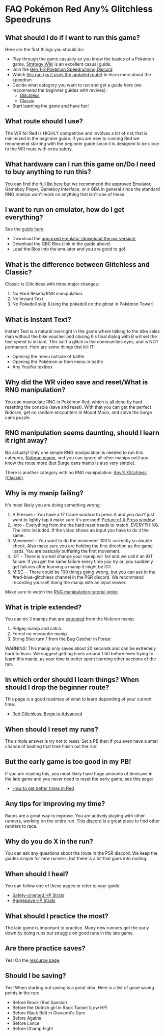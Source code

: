# FAQ Pokémon Red Any% Glitchless Speedruns

## What should I do if I want to run this game?

Here are the first things you should do:
- Play through the game casually so you know the basics of a Pokémon game. [Strategy Wiki](https://strategywiki.org/wiki/Pok%C3%A9mon_Red_and_Blue#Table_of_Contents) is an excellent casual guide.
- Join the [Gen 1-3 Pokémon Speedrunning Discord](https://www.speedrun.com/pokemon/thread/r7a65)
- Watch [this run (as it uses the updated route)](https://www.youtube.com/watch?v=GR9HKr61HJY) to learn more about the speedrun
- Decide what category you want to run and get a guide here (we recommend the beginner guides with revives):
	- [Glitchless](../)
	- [Classic](../)
- Start learning the game and have fun!

## What route should I use?

The WR for Red is HIGHLY competitive and involves a lot of risk that is minimized in the beginner guide. If you are new to running Red we recommend starting with the beginner guide since it is designed to be close to the WR route with extra safety.

## What hardware can I run this game on/Do I need to buy anything to run this?

You can find the [full list here](https://pastebin.com/1BJgj2cS) but we recommend the approved Emulator, Gameboy Player, Gameboy Interface, or a GBA in general since the standard RNG manips won't work on anything that isn't one of these.

## I want to run on emulator, how do I get everything?

See the [guide here](https://www.speedrun.com/pkmnredblue/guide/wf0la):
- Download the [approved emulator (download the psr version)](https://github.com/pokemon-speedrunning/gambatte-speedrun/releases)
- Download the GBC Bios (link in the guide above)
- Load the Bios into the emulator and you are good to go!

## What is the difference between Glitchless and Classic?

Classic is Glitchless with three major changes:
1. No Hard Resets/RNG manipulation.
2. No Instant Text
3. No Pokedoll skip (Using the pokedoll on the ghost in Pokémon Tower)

## What is Instant Text?

Instant Text is a natural oversight in the game where talking to the bike sales man without the bike voucher and closing his final dialog with B will set the text speed to instant. This isn't a glitch in the communities eyes, and is NOT permanent. Here are some things that kill IT:
- Opening the menu outside of battle
- Opening the Pokémon or Item menu in battle
- Any Yes/No textbox

## Why did the WR video save and reset/What is RNG manipulation?

You can manipulate RNG in Pokémon Red, which is all done by hard resetting the console (save and reset). With that you can get the perfect Nidoran, get no random encounters in Mount Moon, and solve the Surge cans puzzle.

## RNG manipulation seems daunting, should I learn it right away?

No actually! Only one simple RNG manipulation is needed to run this category, [Nidoran manip](nido-manip.md), and you can ignore all other manips until you know the route more (but Surge cans manip is also very simple).

There is another category with no RNG manipulation: [Any% Glitchless (Classic)](https://www.speedrun.com/pkmnredblue/guides/zuzgp).

## Why is my manip failing?

It's most likely you are doing something wrong:
1) A Presses - You have a 17 frame window to press A and you don't just want to lightly tap it make sure it's pressed! [Picture of A Press window](https://cdn.discordapp.com/attachments/425297133382533122/741663432633221161/image0.png)
2) Intro - Everything from the the hard reset needs to match. EVERYTHING. The intro included. If the video shows an input you have to do it the same.
3) Movement - You want to do the movement 100% correctly so double check. Also make sure you are holding the first direction as the game loads. You are basically buffering the first movement.
4) IGT - There is a small chance your manip will fail and we call it an IGT failure. If you get the same failure every time you try or, you suddenly get failures after learning a manip it might be IGT.
5) MISC. - There could be 100 things going wrong, but you can ask in the #red-blue-glitchless channel in the PSR discord. We recommend recording yourself doing the manip with an input viewer.

Make sure to watch the [RNG manipulation tutorial video](https://www.speedrun.com/pkmnredblue/guide/9oea2)

## What is triple extended?

You can do 3 manips that are [extended](triple-extended/) from the Nidoran manip.
1) Pidgey manip and catch.
2) Forest no encounter manip
3) String Shot turn 1 from the Bug Catcher in Forest

WARNING: This manip only saves about 20 seconds and can be extremely hard to learn. We suggest getting times around 1:50 before even trying to learn this manip, as your time is better spent learning other sections of the run.

## In which order should I learn things? When should I drop the beginner route?

This page is a good roadmap of what to learn depending of your current time:
- [Red Glitchless: Begin to Advanced](https://pastebin.com/UUpT5n27)

## When should I reset my runs?

The simple answer is try not to reset. Set a PB then if you even have a small chance of beating that time finish out the run!

## But the early game is too good in my PB!

If you are reading this, you most likely have huge amounts of timesave in the late game and you never need to reset the early game, see this page:
- [How to get better times in Red](https://pastebin.com/xLE6W0eK)

## Any tips for improving my time?

Races are a great way to improve. You are actively playing with other runners, working on the entire run. [This discord](https://discord.gg/4mAWWz6) is a great place to find other runners to race.

## Why do you do X in the run?

You can ask any questions about the route in the PSR discord. We keep the guides simple for new runners, but there is a lot that goes into routing.

## When should I heal?

You can follow one of these pages or refer to your guide:
- [Safety-oriented HP Strats](hp-strats-for-races.md)
- [Aggressive HP Strats](hp-strats.md)

## What should I practice the most?

The late game is important to practice. Many new runners get the early down by doing runs but struggle on good runs in the late game.

## Are there practice saves?

Yes! On the [resource page](https://www.speedrun.com/pkmnredblue/resources).

## Should I be saving?

Yes! When starting out saving is a great idea. Here is a list of good saving points in the run:
- Before Brock (Bad Special)
- Before the Oddish girl in Rock Tunnel (Low HP)
- Before Black Belt in Giovanni's Gym
- Before Agatha
- Before Lance
- Before Champ Fight
